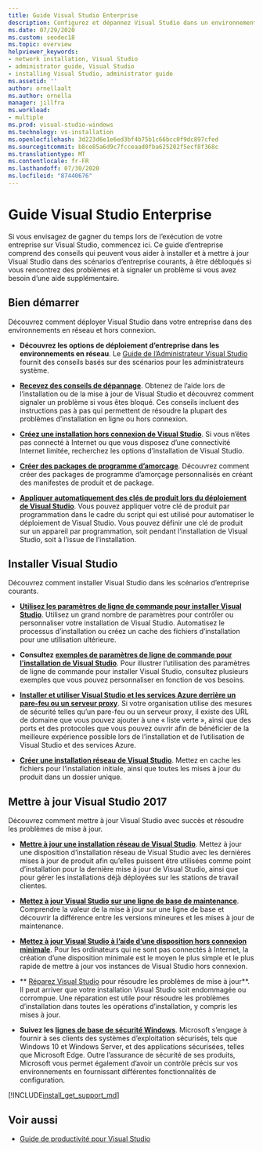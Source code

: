 ```yaml
---
title: Guide Visual Studio Enterprise
description: Configurez et dépannez Visual Studio dans un environnement d’entreprise.
ms.date: 07/29/2020
ms.custom: seodec18
ms.topic: overview
helpviewer_keywords:
- network installation, Visual Studio
- administrator guide, Visual Studio
- installing Visual Studio, administrator guide
ms.assetid: ''
author: ornellaalt
ms.author: ornella
manager: jillfra
ms.workload:
- multiple
ms.prod: visual-studio-windows
ms.technology: vs-installation
ms.openlocfilehash: 3d223d6e1e6ed3bf4b75b1c66bcc0f9dc897cfed
ms.sourcegitcommit: b8ce85a6d9c7fcceaad0fba625202f5ecf8f368c
ms.translationtype: MT
ms.contentlocale: fr-FR
ms.lasthandoff: 07/30/2020
ms.locfileid: "87440676"
---
```

# <a name="visual-studio-enterprise-guide"></a>Guide Visual Studio Enterprise
Si vous envisagez de gagner du temps lors de l’exécution de votre entreprise sur Visual Studio, commencez ici. Ce guide d’entreprise comprend des conseils qui peuvent vous aider à installer et à mettre à jour Visual Studio dans des scénarios d’entreprise courants, à être débloqués si vous rencontrez des problèmes et à signaler un problème si vous avez besoin d’une aide supplémentaire. 

## <a name="get-started"></a>Bien démarrer 
Découvrez comment déployer Visual Studio dans votre entreprise dans des environnements en réseau et hors connexion. 

- **Découvrez les options de déploiement d’entreprise dans les environnements en réseau**. Le [Guide de l’Administrateur Visual Studio](visual-studio-administrator-guide.md) fournit des conseils basés sur des scénarios pour les administrateurs système. 

- **[Recevez des conseils de dépannage](troubleshooting-installation-issues.md)**. Obtenez de l’aide lors de l’installation ou de la mise à jour de Visual Studio et découvrez comment signaler un problème si vous êtes bloqué. Ces conseils incluent des instructions pas à pas qui permettent de résoudre la plupart des problèmes d’installation en ligne ou hors connexion. 

- **[Créez une installation hors connexion de Visual Studio](create-an-offline-installation-of-visual-studio.md)**. Si vous n’êtes pas connecté à Internet ou que vous disposez d’une connectivité Internet limitée, recherchez les options d’installation de Visual Studio. 

- **[Créer des packages de programme d’amorçage](../deployment/creating-bootstrapper-packages.md)**. Découvrez comment créer des packages de programme d’amorçage personnalisés en créant des manifestes de produit et de package. 

- **[Appliquer automatiquement des clés de produit lors du déploiement de Visual Studio](automatically-apply-product-keys-when-deploying-visual-studio.md)**. Vous pouvez appliquer votre clé de produit par programmation dans le cadre du script qui est utilisé pour automatiser le déploiement de Visual Studio. Vous pouvez définir une clé de produit sur un appareil par programmation, soit pendant l’installation de Visual Studio, soit à l’issue de l’installation. 

## <a name="install-visual-studio"></a>Installer Visual Studio 

Découvrez comment installer Visual Studio dans les scénarios d’entreprise courants. 

- **[Utilisez les paramètres de ligne de commande pour installer Visual Studio](use-command-line-parameters-to-install-visual-studio.md)**. Utilisez un grand nombre de paramètres pour contrôler ou personnaliser votre installation de Visual Studio. Automatisez le processus d’installation ou créez un cache des fichiers d’installation pour une utilisation ultérieure. 

- **Consultez [exemples de paramètres de ligne de commande pour l’installation de Visual Studio](command-line-parameter-examples.md)**. Pour illustrer l’utilisation des paramètres de ligne de commande pour installer Visual Studio, consultez plusieurs exemples que vous pouvez personnaliser en fonction de vos besoins. 

- **[Installer et utiliser Visual Studio et les services Azure derrière un pare-feu ou un serveur proxy](install-and-use-visual-studio-behind-a-firewall-or-proxy-server.md)**. Si votre organisation utilise des mesures de sécurité telles qu’un pare-feu ou un serveur proxy, il existe des URL de domaine que vous pouvez ajouter à une « liste verte », ainsi que des ports et des protocoles que vous pouvez ouvrir afin de bénéficier de la meilleure expérience possible lors de l’installation et de l’utilisation de Visual Studio et des services Azure. 

- **[Créer une installation réseau de Visual Studio](create-a-network-installation-of-visual-studio.md)**. Mettez en cache les fichiers pour l’installation initiale, ainsi que toutes les mises à jour du produit dans un dossier unique.  

## <a name="update-visual-studio"></a>Mettre à jour Visual Studio 2017 

Découvrez comment mettre à jour Visual Studio avec succès et résoudre les problèmes de mise à jour. 

- **[Mettre à jour une installation réseau de Visual Studio](update-a-network-installation-of-visual-studio.md)**. Mettez à jour une disposition d’installation réseau de Visual Studio avec les dernières mises à jour de produit afin qu’elles puissent être utilisées comme point d’installation pour la dernière mise à jour de Visual Studio, ainsi que pour gérer les installations déjà déployées sur les stations de travail clientes.

- **[Mettez à jour Visual Studio sur une ligne de base de maintenance](update-servicing-baseline.md)**. Comprendre la valeur de la mise à jour sur une ligne de base et découvrir la différence entre les versions mineures et les mises à jour de maintenance. 

- **[Mettez à jour Visual Studio à l’aide d’une disposition hors connexion minimale](update-minimal-layout.md)**. Pour les ordinateurs qui ne sont pas connectés à Internet, la création d’une disposition minimale est le moyen le plus simple et le plus rapide de mettre à jour vos instances de Visual Studio hors connexion.

- ** [Réparez Visual Studio](repair-visual-studio.md) pour résoudre les problèmes de mise à jour**. Il peut arriver que votre installation Visual Studio soit endommagée ou corrompue. Une réparation est utile pour résoudre les problèmes d’installation dans toutes les opérations d’installation, y compris les mises à jour. 

- **Suivez les [lignes de base de sécurité Windows](https://docs.microsoft.com/windows/security/threat-protection/windows-security-baselines)**. Microsoft s’engage à fournir à ses clients des systèmes d’exploitation sécurisés, tels que Windows 10 et Windows Server, et des applications sécurisées, telles que Microsoft Edge. Outre l’assurance de sécurité de ses produits, Microsoft vous permet également d’avoir un contrôle précis sur vos environnements en fournissant différentes fonctionnalités de configuration. 

[!INCLUDE[install_get_support_md](includes/install_get_support_md.md)]

## <a name="see-also"></a>Voir aussi 

- [Guide de productivité pour Visual Studio](../ide/productivity-features.md)




